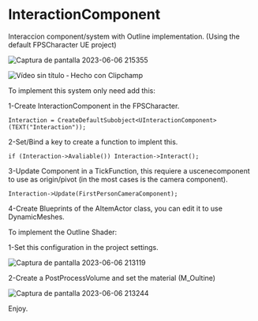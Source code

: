 # InteractionComponent
 Interaccion component/system with Outline implementation.
 (Using the default FPSCharacter UE project)
 
 ![Captura de pantalla 2023-06-06 215355](https://github.com/DevSherman/InventoryAddOn/assets/10392153/8102eaeb-42c8-487e-8e7b-03ca0ae1774c)
 
 ![Vídeo sin título ‐ Hecho con Clipchamp](https://github.com/DevSherman/InteractionComponent/assets/10392153/a1d16e03-3c62-40fe-a9b6-9f616be564e8)

 
 To implement this system only need add this:
 
 1-Create InteractionComponent in the FPSCharacter.
 
 ``` Interaction = CreateDefaultSubobject<UInteractionComponent>(TEXT("Interaction")); ```
 
 2-Set/Bind a key to create a function to implent this.
 
 ```if (Interaction->Avaliable()) Interaction->Interact(); ```
 
 3-Update Component in a TickFunction, this requiere a uscenecomponent to use as origin/pivot (in the most cases is the camera component).
 
  ```Interaction->Update(FirstPersonCameraComponent);```
  
  4-Create Blueprints of the AItemActor class, you can edit it to use DynamicMeshes.

To implement the Outline Shader:

1-Set this configuration in the project settings.

![Captura de pantalla 2023-06-06 213119](https://github.com/DevSherman/InventoryAddOn/assets/10392153/eb380525-7058-4017-8462-3e8ca3bc1d91)

2-Create a PostProcessVolume and set the material (M_Oultine)

![Captura de pantalla 2023-06-06 213244](https://github.com/DevSherman/InventoryAddOn/assets/10392153/4d5c9d7c-35f6-4e03-ba84-f67d2d8f6f92)

Enjoy.
